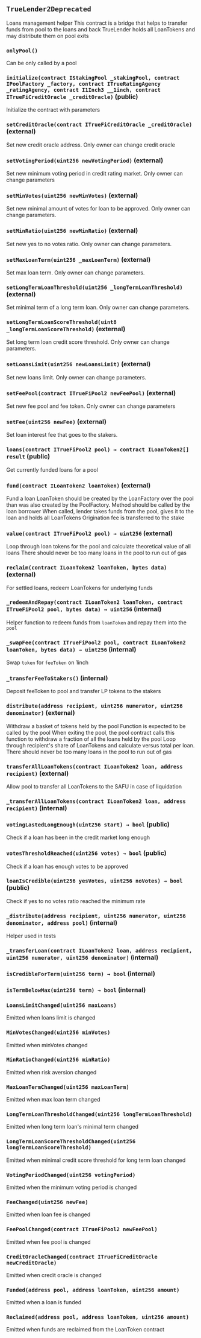 ## `TrueLender2Deprecated`



Loans management helper
This contract is a bridge that helps to transfer funds from pool to the loans and back
TrueLender holds all LoanTokens and may distribute them on pool exits

### `onlyPool()`



Can be only called by a pool


### `initialize(contract IStakingPool _stakingPool, contract IPoolFactory _factory, contract ITrueRatingAgency _ratingAgency, contract I1Inch3 __1inch, contract ITrueFiCreditOracle _creditOracle)` (public)



Initialize the contract with parameters


### `setCreditOracle(contract ITrueFiCreditOracle _creditOracle)` (external)



Set new credit oracle address.
Only owner can change credit oracle


### `setVotingPeriod(uint256 newVotingPeriod)` (external)



Set new minimum voting period in credit rating market.
Only owner can change parameters


### `setMinVotes(uint256 newMinVotes)` (external)



Set new minimal amount of votes for loan to be approved. Only owner can change parameters.


### `setMinRatio(uint256 newMinRatio)` (external)



Set new yes to no votes ratio. Only owner can change parameters.


### `setMaxLoanTerm(uint256 _maxLoanTerm)` (external)



Set max loan term. Only owner can change parameters.


### `setLongTermLoanThreshold(uint256 _longTermLoanThreshold)` (external)



Set minimal term of a long term loan. Only owner can change parameters.


### `setLongTermLoanScoreThreshold(uint8 _longTermLoanScoreThreshold)` (external)



Set long term loan credit score threshold. Only owner can change parameters.


### `setLoansLimit(uint256 newLoansLimit)` (external)



Set new loans limit. Only owner can change parameters.


### `setFeePool(contract ITrueFiPool2 newFeePool)` (external)



Set new fee pool and fee token.
Only owner can change parameters


### `setFee(uint256 newFee)` (external)



Set loan interest fee that goes to the stakers.


### `loans(contract ITrueFiPool2 pool) → contract ILoanToken2[] result` (public)



Get currently funded loans for a pool


### `fund(contract ILoanToken2 loanToken)` (external)



Fund a loan
LoanToken should be created by the LoanFactory over the pool
than was also created by the PoolFactory.
Method should be called by the loan borrower
When called, lender takes funds from the pool, gives it to the loan and holds all LoanTokens
Origination fee is transferred to the stake


### `value(contract ITrueFiPool2 pool) → uint256` (external)



Loop through loan tokens for the pool and calculate theoretical value of all loans
There should never be too many loans in the pool to run out of gas


### `reclaim(contract ILoanToken2 loanToken, bytes data)` (external)



For settled loans, redeem LoanTokens for underlying funds


### `_redeemAndRepay(contract ILoanToken2 loanToken, contract ITrueFiPool2 pool, bytes data) → uint256` (internal)



Helper function to redeem funds from `loanToken` and repay them into the `pool`


### `_swapFee(contract ITrueFiPool2 pool, contract ILoanToken2 loanToken, bytes data) → uint256` (internal)



Swap `token` for `feeToken` on 1inch

### `_transferFeeToStakers()` (internal)



Deposit feeToken to pool and transfer LP tokens to the stakers

### `distribute(address recipient, uint256 numerator, uint256 denominator)` (external)



Withdraw a basket of tokens held by the pool
Function is expected to be called by the pool
When exiting the pool, the pool contract calls this function
to withdraw a fraction of all the loans held by the pool
Loop through recipient's share of LoanTokens and calculate versus total per loan.
There should never be too many loans in the pool to run out of gas


### `transferAllLoanTokens(contract ILoanToken2 loan, address recipient)` (external)



Allow pool to transfer all LoanTokens to the SAFU in case of liquidation


### `_transferAllLoanTokens(contract ILoanToken2 loan, address recipient)` (internal)





### `votingLastedLongEnough(uint256 start) → bool` (public)



Check if a loan has been in the credit market long enough


### `votesThresholdReached(uint256 votes) → bool` (public)



Check if a loan has enough votes to be approved


### `loanIsCredible(uint256 yesVotes, uint256 noVotes) → bool` (public)



Check if yes to no votes ratio reached the minimum rate


### `_distribute(address recipient, uint256 numerator, uint256 denominator, address pool)` (internal)



Helper used in tests

### `_transferLoan(contract ILoanToken2 loan, address recipient, uint256 numerator, uint256 denominator)` (internal)





### `isCredibleForTerm(uint256 term) → bool` (internal)





### `isTermBelowMax(uint256 term) → bool` (internal)






### `LoansLimitChanged(uint256 maxLoans)`



Emitted when loans limit is changed


### `MinVotesChanged(uint256 minVotes)`



Emitted when minVotes changed


### `MinRatioChanged(uint256 minRatio)`



Emitted when risk aversion changed


### `MaxLoanTermChanged(uint256 maxLoanTerm)`



Emitted when max loan term changed


### `LongTermLoanThresholdChanged(uint256 longTermLoanThreshold)`



Emitted when long term loan's minimal term changed


### `LongTermLoanScoreThresholdChanged(uint256 longTermLoanScoreThreshold)`



Emitted when minimal credit score threshold for long term loan changed


### `VotingPeriodChanged(uint256 votingPeriod)`



Emitted when the minimum voting period is changed


### `FeeChanged(uint256 newFee)`



Emitted when loan fee is changed


### `FeePoolChanged(contract ITrueFiPool2 newFeePool)`



Emitted when fee pool is changed


### `CreditOracleChanged(contract ITrueFiCreditOracle newCreditOracle)`



Emitted when credit oracle is changed


### `Funded(address pool, address loanToken, uint256 amount)`



Emitted when a loan is funded


### `Reclaimed(address pool, address loanToken, uint256 amount)`



Emitted when funds are reclaimed from the LoanToken contract


